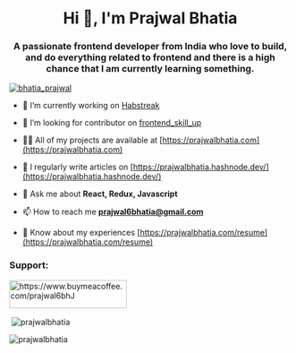 <h1 align="center">Hi 👋, I'm Prajwal Bhatia</h1>
<h3 align="center">A passionate frontend developer from India who love to build, and do everything related to frontend and there is a high chance that I am currently learning something.</h3>


<p align="left"> <a href="https://twitter.com/bhatia_prajwal" target="blank"><img src="https://img.shields.io/twitter/follow/bhatia_prajwal?logo=twitter&style=for-the-badge" alt="bhatia_prajwal" /></a> </p>

- 🔭 I’m currently working on [Habstreak](https://habstreak.com)

- 👯 I’m looking for contributor on [frontend_skill_up](https://github.com/prajwalbhatia/frontend_skill_up)

- 👨‍💻 All of my projects are available at [https://prajwalbhatia.com](https://prajwalbhatia.com)

- 📝 I regularly write articles on [https://prajwalbhatia.hashnode.dev/](https://prajwalbhatia.hashnode.dev/)

- 💬 Ask me about **React, Redux, Javascript**

- 📫 How to reach me **prajwal6bhatia@gmail.com**

- 📄 Know about my experiences [https://prajwalbhatia.com/resume](https://prajwalbhatia.com/resume)



<h3 align="left">Support:</h3>
<p><a href="https://www.buymeacoffee.com/https://www.buymeacoffee.com/prajwal6bhJ"> <img align="left" src="https://cdn.buymeacoffee.com/buttons/v2/default-yellow.png" height="50" width="210" alt="https://www.buymeacoffee.com/prajwal6bhJ" /></a></p><br><br>

<br/>

<p>&nbsp;<img align="center" src="https://github-readme-stats.vercel.app/api?username=prajwalbhatia&show_icons=true&locale=en" alt="prajwalbhatia" /></p>

<p><img align="center" src="https://github-readme-streak-stats.herokuapp.com/?user=prajwalbhatia&" alt="prajwalbhatia" /></p>

